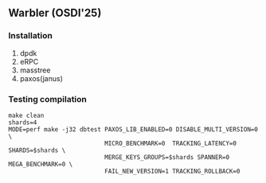 ## Warbler (OSDI'25)

### Installation
1. dpdk
2. eRPC 
3. masstree
4. paxos(janus)

### Testing compilation
```
make clean
shards=4
MODE=perf make -j32 dbtest PAXOS_LIB_ENABLED=0 DISABLE_MULTI_VERSION=0 \
                           MICRO_BENCHMARK=0  TRACKING_LATENCY=0 SHARDS=$shards \
                           MERGE_KEYS_GROUPS=$shards SPANNER=0 MEGA_BENCHMARK=0 \
                           FAIL_NEW_VERSION=1 TRACKING_ROLLBACK=0
```